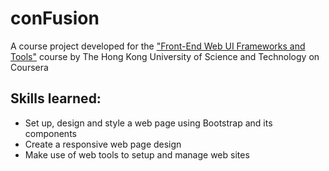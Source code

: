# conFusion
A course project developed for the ["Front-End Web UI Frameworks and Tools"](https://www.coursera.org/learn/web-frameworks/) course by The Hong Kong University of Science and Technology on Coursera

## Skills learned:

- Set up, design and style a web page using Bootstrap and its components
- Create a responsive web page design
- Make use of web tools to setup and manage web sites
